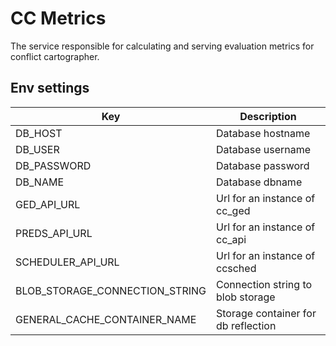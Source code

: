 
# CC Metrics

The service responsible for calculating and serving evaluation metrics for conflict cartographer.

## Env settings

|Key                                            |Description                                     |
|-----------------------------------------------|------------------------------------------------|
|DB_HOST                                        |Database hostname                               |
|DB_USER                                        |Database username                               |
|DB_PASSWORD                                    |Database password                               |
|DB_NAME                                        |Database dbname                                 |
|GED_API_URL                                    |Url for an instance of cc_ged                   |
|PREDS_API_URL                                  |Url for an instance of cc_api                   |
|SCHEDULER_API_URL                              |Url for an instance of ccsched                  |
|BLOB_STORAGE_CONNECTION_STRING                 |Connection string to blob storage               |
|GENERAL_CACHE_CONTAINER_NAME                   |Storage container for db reflection             |
